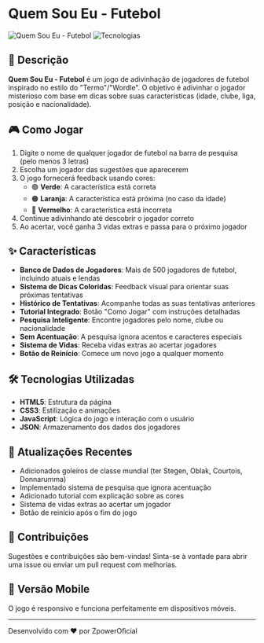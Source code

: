 # Quem Sou Eu - Futebol

![Quem Sou Eu - Futebol](https://img.shields.io/badge/Jogo-Adivinhação-brightgreen)
![Tecnologias](https://img.shields.io/badge/Tecnologias-HTML%20CSS%20JavaScript-blue)

## 📝 Descrição

**Quem Sou Eu - Futebol** é um jogo de adivinhação de jogadores de futebol inspirado no estilo do "Termo"/"Wordle". O objetivo é adivinhar o jogador misterioso com base em dicas sobre suas características (idade, clube, liga, posição e nacionalidade).

## 🎮 Como Jogar

1. Digite o nome de qualquer jogador de futebol na barra de pesquisa (pelo menos 3 letras)
2. Escolha um jogador das sugestões que aparecerem
3. O jogo fornecerá feedback usando cores:
   - 🟢 **Verde**: A característica está correta
   - 🟠 **Laranja**: A característica está próxima (no caso da idade)
   - 🔴 **Vermelho**: A característica está incorreta
4. Continue adivinhando até descobrir o jogador correto
5. Ao acertar, você ganha 3 vidas extras e passa para o próximo jogador

## ✨ Características

- **Banco de Dados de Jogadores**: Mais de 500 jogadores de futebol, incluindo atuais e lendas
- **Sistema de Dicas Coloridas**: Feedback visual para orientar suas próximas tentativas
- **Histórico de Tentativas**: Acompanhe todas as suas tentativas anteriores
- **Tutorial Integrado**: Botão "Como Jogar" com instruções detalhadas
- **Pesquisa Inteligente**: Encontre jogadores pelo nome, clube ou nacionalidade
- **Sem Acentuação**: A pesquisa ignora acentos e caracteres especiais
- **Sistema de Vidas**: Receba vidas extras ao acertar jogadores
- **Botão de Reinício**: Comece um novo jogo a qualquer momento

## 🛠️ Tecnologias Utilizadas

- **HTML5**: Estrutura da página
- **CSS3**: Estilização e animações
- **JavaScript**: Lógica do jogo e interação com o usuário
- **JSON**: Armazenamento dos dados dos jogadores

## 🔄 Atualizações Recentes

- Adicionados goleiros de classe mundial (ter Stegen, Oblak, Courtois, Donnarumma)
- Implementado sistema de pesquisa que ignora acentuação
- Adicionado tutorial com explicação sobre as cores
- Sistema de vidas extras ao acertar um jogador
- Botão de reinício após o fim do jogo

## 🤝 Contribuições

Sugestões e contribuições são bem-vindas! Sinta-se à vontade para abrir uma issue ou enviar um pull request com melhorias.

## 📱 Versão Mobile

O jogo é responsivo e funciona perfeitamente em dispositivos móveis.

---

Desenvolvido com ❤️ por ZpowerOficial